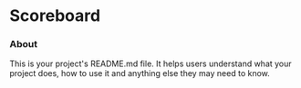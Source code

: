 Scoreboard
==========

### About

This is your project's README.md file. It helps users understand what your
project does, how to use it and anything else they may need to know.